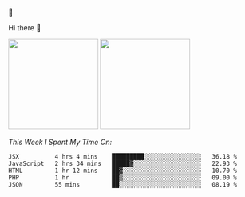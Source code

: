 
🚀 


Hi there 👋

<!--
**BambuTeam/BambuTeam** is a ✨ _special_ ✨ repository because its `README.md` (this file) appears on your GitHub profile.

Here are some ideas to get you started:

- 🔭 I’m currently working on ...
- 🌱 I’m currently learning ...
- 👯 I’m looking to collaborate on ...
- 🤔 I’m looking for help with ...
- 💬 Ask me about ...
- 📫 How to reach me: ...
- 😄 Pronouns: ...
- ⚡ Fun fact: ...
-->

<img height="180em" src="https://github-readme-stats.vercel.app/api?username=BambuTeam&show_icons=true&hide_border=true&&count_private=true&include_all_commits=true&theme=dark" />


<img height="180em" src="https://github-readme-stats.vercel.app/api/top-langs/?username=BambuTeam&layout=compact&theme=dark" />





*This Week I Spent My Time On:*
<!--START_SECTION:waka-->
```text
JSX          4 hrs 4 mins    █████████░░░░░░░░░░░░░░░░   36.18 % 
JavaScript   2 hrs 34 mins   █████▓░░░░░░░░░░░░░░░░░░░   22.93 % 
HTML         1 hr 12 mins    ██▓░░░░░░░░░░░░░░░░░░░░░░   10.70 % 
PHP          1 hr            ██▒░░░░░░░░░░░░░░░░░░░░░░   09.00 % 
JSON         55 mins         ██░░░░░░░░░░░░░░░░░░░░░░░   08.19 % 
```
<!--END_SECTION:waka-->
